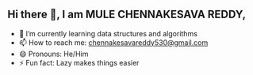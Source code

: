 ## Hi there 👋, I am MULE CHENNAKESAVA REDDY,

- 🌱 I’m currently learning data structures and algorithms
- 📫 How to reach me: chennakesavareddy530@gmail.com
- 😄 Pronouns: He/Him
- ⚡ Fun fact: Lazy makes things easier

